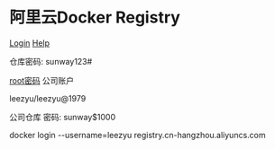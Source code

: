 阿里云Docker Registry
==
[Login](https://cr.console.aliyun.com/?spm=a2c4e.11153940.blogcont70756.13.3e7e203bAHEQjg&accounttraceid=47da78ce-8ff3-412f-90dd-f982d266b957#/accelerator)
[Help](https://cr.console.aliyun.com/?spm=a2c4e.11153940.blogcont70756.13.3e7e203bAHEQjg&accounttraceid=47da78ce-8ff3-412f-90dd-f982d266b957#/dockerImage/cn-hangzhou/qijunbo/lims/detail)

仓库密码:  sunway123# 

[root密码](http://https://ecs.console.aliyun.com?accountid=###TonyQi08#)
公司账户

leezyu/leezyu@1979

公司仓库
密码: sunway$1000
 
docker login --username=leezyu registry.cn-hangzhou.aliyuncs.com
